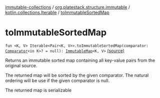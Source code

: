 [immutable-collections](../../index.md) / [org.platestack.structure.immutable](../index.md) / [kotlin.collections.Iterable](index.md) / [toImmutableSortedMap](.)

# toImmutableSortedMap

`fun <K, V> Iterable<Pair<K, V>>.toImmutableSortedMap(comparator: `[`Comparator`](http://docs.oracle.com/javase/6/docs/api/java/util/Comparator.html)`<in K>? = null): `[`ImmutableMap`](../-immutable-map.md)`<K, V>` [(source)](https://github.com/PlateStack/immutable-collections/blob/v0.1.0-alpha/src/main/kotlin/org/platestack/structure/immutable/ImmutableMaps.kt#L224)

Returns an immutable sorted map containing all key-value pairs from the original source.

The returned map will be sorted by the given comparator.
The natural ordering will be use if the given comparator is null.

The returned map is serializable

